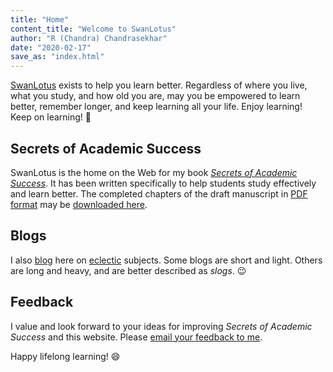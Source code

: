 ```yaml
---
title: "Home"
content_title: "Welcome to SwanLotus"
author: "R (Chandra) Chandrasekhar"
date: "2020-02-17"
save_as: "index.html"
---
```


[SwanLotus](index.html) exists to help you learn better. Regardless of where you live, what you study, and how old you are, may you be empowered to learn better, remember longer, and keep learning all your life. Enjoy learning! Keep on learning! :slightly_smiling_face:

## Secrets of Academic Success

SwanLotus is the home on the Web for my book [_Secrets of Academic Success_](sas.html). It has been written specifically to help students study effectively and learn better. The completed chapters of the draft manuscript in [PDF format](https://acrobat.adobe.com/in/en/acrobat/about-adobe-pdf.html) may be [downloaded here](sas-manuscript/SAS-partial.pdf).

## Blogs

I also [blog](blogs.html) here on [eclectic](https://www.etymonline.com/search?q=eclectic) subjects. Some blogs are short and light. Others are long and heavy, and are better described as _slogs_. :wink:

## Feedback

I value and look forward to your ideas for improving _Secrets of Academic Success_ and  this website. Please [email your feedback to me](mailto:feedback.sasbook@gmail.com).

Happy lifelong learning! :smile:
